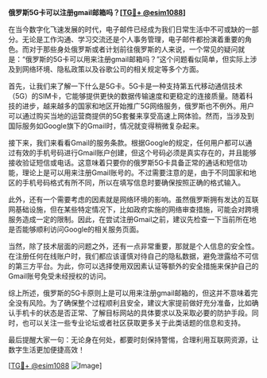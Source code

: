 **俄罗斯5G卡可以注册gmail邮箱吗？[[TG💪+ @esim1088](https://t.me/s/esim1088)]**

在当今数字化飞速发展的时代，电子邮件已经成为我们日常生活中不可或缺的一部分。无论是工作沟通、学习交流还是个人事务管理，电子邮件都扮演着重要的角色。而对于那些身处俄罗斯或者计划前往俄罗斯的人来说，一个常见的疑问就是：“俄罗斯的5G卡可以用来注册gmail邮箱吗？”这个问题看似简单，但实际上涉及到网络环境、隐私政策以及谷歌公司的相关规定等多个方面。

首先，让我们来了解一下什么是5G卡。5G卡是一种支持第五代移动通信技术（5G）的SIM卡，它能够提供更快的数据传输速度和更稳定的连接质量。随着科技的进步，越来越多的国家和地区开始推广5G网络服务，俄罗斯也不例外。用户可以通过购买当地的运营商提供的5G套餐来享受高速上网体验。然而，当涉及到国际服务如Google旗下的Gmail时，情况就变得稍微复杂起来。

接下来，我们来看看Gmail的服务条款。根据Google的规定，任何用户都可以通过有效的手机号码进行Gmail账户创建，但这个号码必须是真实存在的，并且能够接收验证短信或电话。这意味着只要你的俄罗斯5G卡具备正常的通话和短信功能，理论上是可以用来注册Gmail账号的。不过需要注意的是，由于不同国家和地区的手机号码格式有所不同，所以在填写信息时要确保按照正确的格式输入。

此外，还有一个需要考虑的因素就是网络环境的影响。虽然俄罗斯拥有发达的互联网基础设施，但在某些特定情况下，比如政府实施的网络审查措施，可能会对跨境服务造成一定的限制。因此，在尝试注册Gmail之前，建议先检查一下当前所在地是否能够顺利访问Google的相关服务页面。

当然，除了技术层面的问题之外，还有一点非常重要，那就是个人信息的安全性。在注册任何在线账户时，我们都应该谨慎对待自己的隐私数据，避免泄露给不可信的第三方平台。为此，你可以选择使用双因素认证等额外的安全措施来保护自己的Gmail账号免受未经授权的访问。

综上所述，俄罗斯的5G卡原则上是可以用来注册gmail邮箱的，但这并不意味着完全没有风险。为了确保整个过程顺利且安全，建议大家提前做好充分准备，比如确认手机卡的状态是否正常、了解目标网站的具体要求以及采取必要的防护手段。同时，也可以关注一些专业论坛或者社区获取更多关于此类话题的信息和支持。

最后提醒大家一句：无论身在何处，都要时刻保持警惕，合理利用互联网资源，让数字生活更加便捷高效！

[[TG💪+ @esim1088](https://t.me/s/esim1088) ![Image](https://i.postimg.cc/4NQfJmqS/Snipaste-2025-05-13-00-14-12.png)]